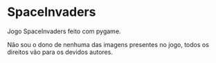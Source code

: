 # SpaceInvaders
Jogo SpaceInvaders feito com pygame.

Não sou o dono de nenhuma das imagens presentes no jogo, todos os direitos vão para os devidos autores.
